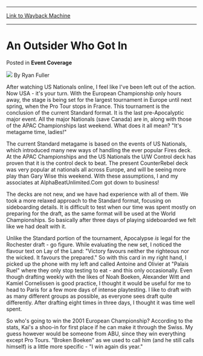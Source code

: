 
---
[Link to Wayback Machine](https://web.archive.org/web/20211023210625/https://magic.wizards.com/en/articles/archive/event-coverage/outsider-who-got-2000-01-01)

[_metadata_:author]:- "Ryan Fuller"
[_metadata_:description]:- "After watching US Nationals online, I feel like I've been left out of the action. Now USA - it's your turn. With the European Championship only hours away, the stage is being set for the largest tournament in Europe until next spring, when the Pro Tour stops in France. This tournament is the conclusion of the current Standard format. It is the last pre-Apocalyptic major event."
[_metadata_:generator]:- "Drupal 7 (http://drupal.org)"
[_metadata_:node]:- "757286"
[_metadata_:publish_date]:- "2000-01-01"
[_metadata_:source]:- "div-main-content"
[_metadata_:title]:- "An Outsider Who Got In"
[_metadata_:wayback_capture_timestamp]:- "2021-10-23 21:06:25"
[_metadata_:wayback_raw_url]:- "https://web.archive.org/web/20211023210625id_/https://magic.wizards.com/en/articles/archive/event-coverage/outsider-who-got-2000-01-01"
[_metadata_:wayback_url]:- "https://magic.wizards.com/en/articles/archive/event-coverage/outsider-who-got-2000-01-01"
---


An Outsider Who Got In
======================



 Posted in **Event Coverage**







![](https://media.magic.wizards.com/styles/auth_small/public/generic-avatar-150_238.png)
By Ryan Fuller











After watching US Nationals online, I feel like I've been left out of the action. Now USA - it's your turn. With the European Championship only hours away, the stage is being set for the largest tournament in Europe until next spring, when the Pro Tour stops in France. This tournament is the conclusion of the current Standard format. It is the last pre-Apocalyptic major event. All the major Nationals (save Canada) are in, along with those of the APAC Championships last weekend. What does it all mean? "It's metagame time, ladies!"


The current Standard metagame is based on the events of US Nationals, which introduced many new ways of handling the ever popular Fires deck. At the APAC Championships and the US Nationals the U/W Control deck has proven that it is the control deck to beat. The present CounterRebel deck was very popular at nationals all across Europe, and will be seeing more play than Gary Wise this weekend. With these assumptions, I and my associates at AlphaBeatUnlimited.Com got down to business!


The decks are not new, and we have had experience with all of them. We took a more relaxed approach to the Standard format, focusing on sideboarding details. It is difficult to test when our time was spent mostly on preparing for the draft, as the same format will be used at the World Championships. So basically after three days of playing sideboarded we felt like we had dealt with it.


Unlike the Standard portion of the tournament, Apocalypse *is* legal for the Rochester draft - go figure. While evaluating the new set, I noticed the flavour text on Lay of the Land: "Victory favours neither the righteous nor the wicked. It favours the prepared." So with this card in my right hand, I picked up the phone with my left and called Antoine and Olivier at "Palais Ruel" where they only stop testing to eat - and this only occasionally. Even though drafting weekly with the likes of Noah Boeken, Alexander Witt and Kamiel Cornelissen is good practice, I thought it would be useful for me to head to Paris for a few more days of intense playtesting. I like to draft with as many different groups as possible, as everyone sees draft quite differently. After drafting eight times in three days, I thought it was time well spent.


So who's going to win the 2001 European Championship? According to the stats, Kai's a shoo-in for first place if he can make it through the Swiss. My guess however would be someone from ABU, since they win everything except Pro Tours. "Broken Boeken" as we used to call him (and he still calls himself) is a little more specific - "I win again dis year."







